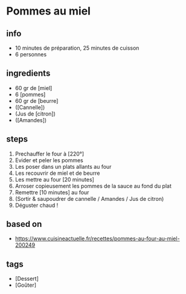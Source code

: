 # Pommes au miel

## info  
* 10 minutes de préparation, 25 minutes de cuisson
* 6 personnes


## ingredients
* 60 gr de [miel]
* 6 [pommes]
* 60 gr de [beurre]
* ([Cannelle])
* (Jus de [citron])
* ([Amandes])

## steps  
1. Prechauffer le four à [220°]
2. Evider et peler les pommes
3. Les poser dans un plats allants au four
4. Les recouvrir de miel et de beurre
5. Les mettre au four [20 minutes]
6. Arroser copieusement les pommes de la sauce au fond du plat
7. Remettre [10 minutes] au four
8. (Sortir & saupoudrer de cannelle / Amandes / Jus de citron)
9. Déguster chaud !

## based on  
* https://www.cuisineactuelle.fr/recettes/pommes-au-four-au-miel-200249

## tags
* [Dessert]
* [Goûter]